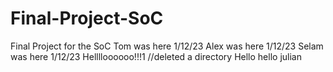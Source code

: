 # Final-Project-SoC

Final Project for the SoC
Tom was here 1/12/23
Alex was here 1/12/23
Selam was here 1/12/23
Helllloooooo!!!1
//deleted a directory
Hello
hello julian